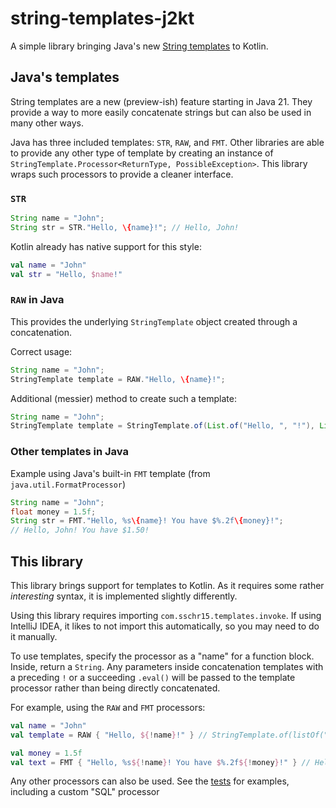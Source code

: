 # string-templates-j2kt

A simple library bringing Java's new [String templates](https://docs.oracle.com/en/java/javase/21/docs/api/java.base/java/lang/StringTemplate.html)
to Kotlin.

## Java's templates

String templates are a new (preview-ish) feature starting in Java 21. They provide a way to more easily concatenate
strings but can also be used in many other ways.

Java has three included templates: `STR`, `RAW`, and `FMT`. Other libraries are able to provide any other type of
template by creating an instance of `StringTemplate.Processor<ReturnType, PossibleException>`. This library wraps
such processors to provide a cleaner interface.

### `STR`

```java
String name = "John";
String str = STR."Hello, \{name}!"; // Hello, John!
```

Kotlin already has native support for this style:

```kotlin
val name = "John"
val str = "Hello, $name!"
```

### `RAW` in Java

This provides the underlying `StringTemplate` object created through a concatenation.

Correct usage:

```java
String name = "John";
StringTemplate template = RAW."Hello, \{name}!";
```

Additional (messier) method to create such a template:

```java
String name = "John";
StringTemplate template = StringTemplate.of(List.of("Hello, ", "!"), List.of(name));
```

### Other templates in Java

Example using Java's built-in `FMT` template (from `java.util.FormatProcessor`)

```java
String name = "John";
float money = 1.5f;
String str = FMT."Hello, %s\{name}! You have $%.2f\{money}!";
// Hello, John! You have $1.50!
```

## This library

This library brings support for templates to Kotlin. As it requires some rather _interesting_ syntax,
it is implemented slightly differently.

Using this library requires importing `com.sschr15.templates.invoke`. If using IntelliJ IDEA, it likes
to not import this automatically, so you may need to do it manually.

To use templates, specify the processor as a "name" for a function block. Inside, return a `String`.
Any parameters inside concatenation templates with a preceding `!` or a succeeding `.eval()` will be
passed to the template processor rather than being directly concatenated.

For example, using the `RAW` and `FMT` processors:

```kotlin
val name = "John"
val template = RAW { "Hello, ${!name}!" } // StringTemplate.of(listOf("Hello, ", "!"), listOf(name))

val money = 1.5f
val text = FMT { "Hello, %s${!name}! You have $%.2f${!money}!" } // Hello, John! You have $1.50!
```

Any other processors can also be used. See the [tests](src/test/kotlin/Tests.kt) for examples,
including a custom "SQL" processor
